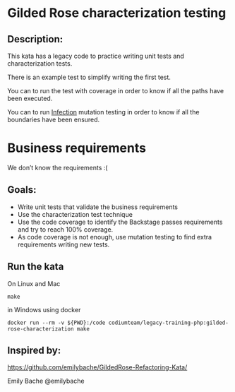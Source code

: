 # Gilded Rose characterization testing

## Description:
This kata has a legacy code to practice writing unit tests and characterization tests.

There is an example test to simplify writing the first test.

You can to run the test with coverage in order to know if all the paths have been executed.

You can to run [Infection](https://github.com/infection/infection) mutation testing in order to know if all the boundaries have been ensured.

# Business requirements
We don’t know the requirements :(

## Goals:
- Write unit tests that validate the business requirements
- Use the characterization test technique 
- Use the code coverage to identify the Backstage passes requirements and try to reach 100% coverage.
- As code coverage is not enough, use mutation testing to find extra requirements writing new tests.

## Run the kata
On Linux and Mac

    make

in Windows using docker

    docker run --rm -v ${PWD}:/code codiumteam/legacy-training-php:gilded-rose-characterization make

## Inspired by:
https://github.com/emilybache/GildedRose-Refactoring-Kata/

Emily Bache @emilybache
